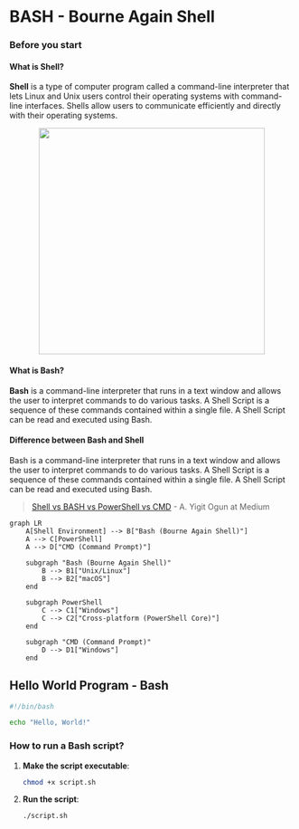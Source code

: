 # BASH - Bourne Again Shell

### Before you start

#### What is Shell?

**Shell** is a type of computer program called a command-line interpreter that lets Linux and Unix users control their operating systems with command-line interfaces. Shells allow users to communicate efficiently and directly with their operating systems. 

<div style="text-align:center">
    <img src="https://cdn.hashnode.com/res/hashnode/image/upload/v1654524301216/xFdaJc7yK.png?auto=compress,format&format=webp" width=400>
</div>

#### What is Bash?

**Bash** is a command-line interpreter that runs in a text window and allows the user to interpret commands to do various tasks. A Shell Script is a sequence of these commands contained within a single file. A Shell Script can be read and executed using Bash.

#### Difference between Bash and Shell

Bash is a command-line interpreter that runs in a text window and allows the user to interpret commands to do various tasks. A Shell Script is a sequence of these commands contained within a single file. A Shell Script can be read and executed using Bash.

> [Shell vs BASH vs PowerShell vs CMD](https://medium.com/@ayogun/shell-vs-bash-vs-powershell-vs-cmd-fa916895aab#:~:text=Bash%20is%20a%20command%2Dline,read%20and%20executed%20using%20Bash.) - A. Yigit Ogun at Medium

```mermaid
graph LR
    A[Shell Environment] --> B["Bash (Bourne Again Shell)"]
    A --> C[PowerShell]
    A --> D["CMD (Command Prompt)"]

    subgraph "Bash (Bourne Again Shell)"
        B --> B1["Unix/Linux"]
        B --> B2["macOS"]
    end

    subgraph PowerShell
        C --> C1["Windows"]
        C --> C2["Cross-platform (PowerShell Core)"]
    end

    subgraph "CMD (Command Prompt)"
        D --> D1["Windows"]
    end
```

## Hello World Program - Bash

```bash
#!/bin/bash

echo "Hello, World!"
```

### How to run a Bash script?

1. **Make the script executable**:
    ```bash
    chmod +x script.sh
    ```
2. **Run the script**:
    ```bash
    ./script.sh
    ```